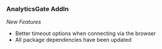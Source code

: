 ### AnalyticsGate AddIn

*New Features*
- Better timeout options when connecting via the browser
- All package dependencies have been updated
